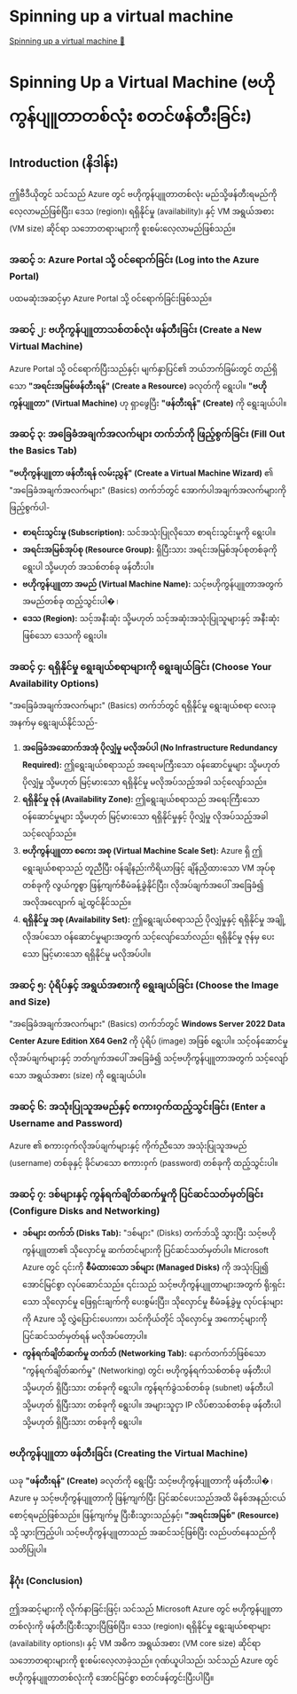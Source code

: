 # Spinning up a virtual machine

[Spinning up a virtual machine 🔗](https://www.coursera.org/learn/cybersecurity-solutions-and-microsoft-defender/lecture/T3FFx/spinning-up-a-virtual-machine)

# Spinning Up a Virtual Machine (ဗဟိုကွန်ပျူတာတစ်လုံး စတင်ဖန်တီးခြင်း)

## Introduction (နိဒါန်း)

ဤဗီဒီယိုတွင် သင်သည် Azure တွင် ဗဟိုကွန်ပျူတာတစ်လုံး မည်သို့ဖန်တီးရမည်ကို လေ့လာမည်ဖြစ်ပြီး၊ ဒေသ (region)၊ ရရှိနိုင်မှု (availability)၊ နှင့် VM အရွယ်အစား (VM size) ဆိုင်ရာ သဘောတရားများကို စူးစမ်းလေ့လာမည်ဖြစ်သည်။

### အဆင့် ၁: Azure Portal သို့ ဝင်ရောက်ခြင်း (Log into the Azure Portal)

ပထမဆုံးအဆင့်မှာ Azure Portal သို့ ဝင်ရောက်ခြင်းဖြစ်သည်။

### အဆင့် ၂: ဗဟိုကွန်ပျူတာသစ်တစ်လုံး ဖန်တီးခြင်း (Create a New Virtual Machine)

Azure Portal သို့ ဝင်ရောက်ပြီးသည်နှင့်၊ မျက်နှာပြင်၏ ဘယ်ဘက်ခြမ်းတွင် တည်ရှိသော **"အရင်းအမြစ်ဖန်တီးရန်" (Create a Resource)** ခလုတ်ကို ရွေးပါ။ **"ဗဟိုကွန်ပျူတာ" (Virtual Machine)** ဟု ရှာဖွေပြီး **"ဖန်တီးရန်" (Create)** ကို ရွေးချယ်ပါ။

### အဆင့် ၃: အခြေခံအချက်အလက်များ တက်ဘ်ကို ဖြည့်စွက်ခြင်း (Fill Out the Basics Tab)

**"ဗဟိုကွန်ပျူတာ ဖန်တီးရန် လမ်းညွှန်" (Create a Virtual Machine Wizard)** ၏ "အခြေခံအချက်အလက်များ" (Basics) တက်ဘ်တွင် အောက်ပါအချက်အလက်များကို ဖြည့်စွက်ပါ-

- **စာရင်းသွင်းမှု (Subscription):** သင်အသုံးပြုလိုသော စာရင်းသွင်းမှုကို ရွေးပါ။
- **အရင်းအမြစ်အုပ်စု (Resource Group):** ရှိပြီးသား အရင်းအမြစ်အုပ်စုတစ်ခုကို ရွေးပါ သို့မဟုတ် အသစ်တစ်ခု ဖန်တီးပါ။
- **ဗဟိုကွန်ပျူတာ အမည် (Virtual Machine Name):** သင့်ဗဟိုကွန်ပျူတာအတွက် အမည်တစ်ခု ထည့်သွင်းပါ�।
- **ဒေသ (Region):** သင့်အနီးဆုံး သို့မဟုတ် သင့်အဆုံးအသုံးပြုသူများနှင့် အနီးဆုံးဖြစ်သော ဒေသကို ရွေးပါ။

### အဆင့် ၄: ရရှိနိုင်မှု ရွေးချယ်စရာများကို ရွေးချယ်ခြင်း (Choose Your Availability Options)

"အခြေခံအချက်အလက်များ" (Basics) တက်ဘ်တွင် ရရှိနိုင်မှု ရွေးချယ်စရာ လေးခုအနက်မှ ရွေးချယ်နိုင်သည်-

1. **အခြေခံအဆောက်အအုံ ပိုလျှံမှု မလိုအပ်ပါ (No Infrastructure Redundancy Required):** ဤရွေးချယ်စရာသည် အရေးမကြီးသော ဝန်ဆောင်မှုများ သို့မဟုတ် ပိုလျှံမှု သို့မဟုတ် မြင့်မားသော ရရှိနိုင်မှု မလိုအပ်သည့်အခါ သင့်လျော်သည်။
2. **ရရှိနိုင်မှု ဇုန် (Availability Zone):** ဤရွေးချယ်စရာသည် အရေးကြီးသော ဝန်ဆောင်မှုများ သို့မဟုတ် မြင့်မားသော ရရှိနိုင်မှုနှင့် ပိုလျှံမှု လိုအပ်သည့်အခါ သင့်လျော်သည်။
3. **ဗဟိုကွန်ပျူတာ စကေး အစု (Virtual Machine Scale Set):** Azure ရှိ ဤရွေးချယ်စရာသည် တူညီပြီး ဝန်ချိနည်းကိရိယာဖြင့် ချိန်ညှိထားသော VM အုပ်စုတစ်ခုကို လွယ်ကူစွာ ဖြန့်ကျက်စီမံခန့်ခွဲနိုင်ပြီး၊ လိုအပ်ချက်အပေါ် အခြေခံ၍ အလိုအလျောက် ချဲ့ထွင်နိုင်သည်။
4. **ရရှိနိုင်မှု အစု (Availability Set):** ဤရွေးချယ်စရာသည် ပိုလျှံမှုနှင့် ရရှိနိုင်မှု အချို့လိုအပ်သော ဝန်ဆောင်မှုများအတွက် သင့်လျော်သော်လည်း၊ ရရှိနိုင်မှု ဇုန်မှ ပေးသော မြင့်မားသော ရရှိနိုင်မှု မလိုအပ်ပါ။

### အဆင့် ၅: ပုံရိပ်နှင့် အရွယ်အစားကို ရွေးချယ်ခြင်း (Choose the Image and Size)

"အခြေခံအချက်အလက်များ" (Basics) တက်ဘ်တွင် **Windows Server 2022 Data Center Azure Edition X64 Gen2** ကို ပုံရိပ် (image) အဖြစ် ရွေးပါ။ သင့်ဝန်ဆောင်မှု လိုအပ်ချက်များနှင့် ဘတ်ဂျက်အပေါ် အခြေခံ၍ သင့်ဗဟိုကွန်ပျူတာအတွက် သင့်လျော်သော အရွယ်အစား (size) ကို ရွေးချယ်ပါ။

### အဆင့် ၆: အသုံးပြုသူအမည်နှင့် စကားဝှက်ထည့်သွင်းခြင်း (Enter a Username and Password)

Azure ၏ စကားဝှက်လိုအပ်ချက်များနှင့် ကိုက်ညီသော အသုံးပြုသူအမည် (username) တစ်ခုနှင့် ခိုင်မာသော စကားဝှက် (password) တစ်ခုကို ထည့်သွင်းပါ။

### အဆင့် ၇: ဒစ်များနှင့် ကွန်ရက်ချိတ်ဆက်မှုကို ပြင်ဆင်သတ်မှတ်ခြင်း (Configure Disks and Networking)

- **ဒစ်များ တက်ဘ် (Disks Tab):** "ဒစ်များ" (Disks) တက်ဘ်သို့ သွားပြီး သင့်ဗဟိုကွန်ပျူတာ၏ သိုလှောင်မှု ဆက်တင်များကို ပြင်ဆင်သတ်မှတ်ပါ။ Microsoft Azure တွင် ၎င်းကို **စီမံထားသော ဒစ်များ (Managed Disks)** ကို အသုံးပြု၍ အောင်မြင်စွာ လုပ်ဆောင်သည်။ ၎င်းသည် သင့်ဗဟိုကွန်ပျူတာများအတွက် ရိုးရှင်းသော သိုလှောင်မှု ဖြေရှင်းချက်ကို ပေးစွမ်းပြီး၊ သိုလှောင်မှု စီမံခန့်ခွဲမှု လုပ်ငန်းများကို Azure သို့ လွှဲပြောင်းပေးကာ၊ သင်ကိုယ်တိုင် သိုလှောင်မှု အကောင့်များကို ပြင်ဆင်သတ်မှတ်ရန် မလိုအပ်တော့ပါ။
- **ကွန်ရက်ချိတ်ဆက်မှု တက်ဘ် (Networking Tab):** နောက်တက်ဘ်ဖြစ်သော "ကွန်ရက်ချိတ်ဆက်မှု" (Networking) တွင်၊ ဗဟိုကွန်ရက်သစ်တစ်ခု ဖန်တီးပါ သို့မဟုတ် ရှိပြီးသား တစ်ခုကို ရွေးပါ။ ကွန်ရက်ခွဲသစ်တစ်ခု (subnet) ဖန်တီးပါ သို့မဟုတ် ရှိပြီးသား တစ်ခုကို ရွေးပါ။ အများသူငှာ IP လိပ်စာသစ်တစ်ခု ဖန်တီးပါ သို့မဟုတ် ရှိပြီးသား တစ်ခုကို ရွေးပါ။

### ဗဟိုကွန်ပျူတာ ဖန်တီးခြင်း (Creating the Virtual Machine)

ယခု **"ဖန်တီးရန်" (Create)** ခလုတ်ကို ရွေးပြီး သင့်ဗဟိုကွန်ပျူတာကို ဖန်တီးပါ�। Azure မှ သင့်ဗဟိုကွန်ပျူတာကို ဖြန့်ကျက်ပြီး ပြင်ဆင်ပေးသည်အထိ မိနစ်အနည်းငယ် စောင့်ရမည်ဖြစ်သည်။ ဖြန့်ကျက်မှု ပြီးစီးသွားသည်နှင့်၊ **"အရင်းအမြစ်" (Resource)** သို့ သွားကြည့်ပါ၊ သင့်ဗဟိုကွန်ပျူတာသည် အဆင်သင့်ဖြစ်ပြီး လည်ပတ်နေသည်ကို သတိပြုပါ။

### နိဂုံး (Conclusion)

ဤအဆင့်များကို လိုက်နာခြင်းဖြင့်၊ သင်သည် Microsoft Azure တွင် ဗဟိုကွန်ပျူတာတစ်လုံးကို ဖန်တီးပြီးစီးသွားပြီဖြစ်ပြီး၊ ဒေသ (region)၊ ရရှိနိုင်မှု ရွေးချယ်စရာများ (availability options)၊ နှင့် VM အဓိက အရွယ်အစား (VM core size) ဆိုင်ရာ သဘောတရားများကို စူးစမ်းလေ့လာခဲ့သည်။ ဂုဏ်ယူပါသည်၊ သင်သည် Azure တွင် ဗဟိုကွန်ပျူတာတစ်လုံးကို အောင်မြင်စွာ စတင်ဖန်တွင်းပြီးပါပြီ။

